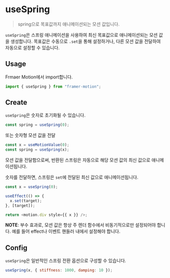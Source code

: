 # useSpring

> spring으로 목표값까지 애니메이션되는 모션 값입니다.

`useSpring`은 스프링 애니메이션을 사용하여 최신 목표값으로 애니메이션되는 모션 값을 생성합니다. 목표값은 수동으로 `.set`을 통해 설정하거나, 다른 모션 값을 전달하여 자동으로 설정할 수 있습니다.

## Usage

Frmaer Motion에서 import합니다.

```javascript
import { useSpring } from "framer-motion";
```

## Create

`useSpring`은 숫자로 초기화될 수 있습니다.

```javascript
const spring = useSpring(0);
```

또는 숫자형 모션 값을 전달

```javascript
const x = useMotionValue(0);
const spring = useSpring(x);
```

모션 값을 전달함으로써, 반환된 스프링은 자동으로 해당 모션 값의 최신 값으로 애니메이션됩니다.

숫자를 전달하면, 스프링은 `set`에 전달된 최신 값으로 애니메이션됩니다.

```javascript
const x = useSpring(0);

useEffect(() => {
  x.set(target);
}, [target]);

return <motion.div style={{ x }} />;
```

**NOTE**: 부수 효과로, 모션 값은 항상 주 렌더 함수에서 비동기적으로만 설정되어야 합니다. 예를 들어 effect나 이벤트 핸들러 내에서 설정해야 합니다.

## Config

`useSpring`은 일반적인 스프링 전환 옵션으로 구성할 수 있습니다.

```javascript
useSpring(x, { stiffness: 1000, damping: 10 });
```
